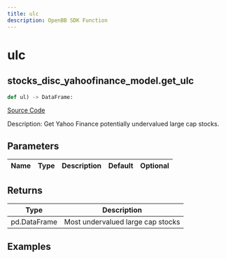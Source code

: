 ```yaml
---
title: ulc
description: OpenBB SDK Function
---
```

# ulc

## stocks_disc_yahoofinance_model.get_ulc

```python
def ul) -> DataFrame:
```
[Source Code](https://github.com/OpenBB-finance/OpenBBTerminal/tree/main/openbb_terminal/stocks/discovery/yahoofinance_model.py#L115)

Description: Get Yahoo Finance potentially undervalued large cap stocks.

## Parameters

| Name | Type | Description | Default | Optional |
| ---- | ---- | ----------- | ------- | -------- |

## Returns

| Type | Description |
| ---- | ----------- |
| pd.DataFrame | Most undervalued large cap stocks |

## Examples

